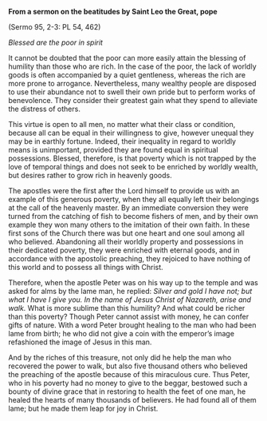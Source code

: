 

**From a sermon on the beatitudes by Saint Leo the Great, pope**

(Sermo 95, 2-3: PL 54, 462)

_Blessed are the poor in spirit_

It cannot be doubted that the poor can more easily attain the blessing of humility than those who are rich. In the case of the poor, the lack of worldly goods is often accompanied by a quiet gentleness, whereas the rich are more prone to arrogance. Nevertheless, many wealthy people are disposed to use their abundance not to swell their own pride but to perform works of benevolence. They consider their greatest gain what they spend to alleviate the distress of others.

This virtue is open to all men, no matter what their class or condition, because all can be equal in their willingness to give, however unequal they may be in earthly fortune. Indeed, their inequality in regard to worldly means is unimportant, provided they are found equal in spiritual possessions. Blessed, therefore, is that poverty which is not trapped by the love of temporal things and does not seek to be enriched by worldly wealth, but desires rather to grow rich in heavenly goods.

The apostles were the first after the Lord himself to provide us with an example of this generous poverty, when they all equally left their belongings at the call of the heavenly master. By an immediate conversion they were turned from the catching of fish to become fishers of men, and by their own example they won many others to the imitation of their own faith. In these first sons of the Church there was but one heart and one soul among all who believed. Abandoning all their worldly property and possessions in their dedicated poverty, they were enriched with eternal goods, and in accordance with the apostolic preaching, they rejoiced to have nothing of this world and to possess all things with Christ.

Therefore, when the apostle Peter was on his way up to the temple and was asked for alms by the lame man, he replied: _Silver and gold I have not; but what I have I give you. In the name of Jesus Christ of Nazareth, arise and walk._ What is more sublime than this humility? And what could be richer than this poverty? Though Peter cannot assist with money, he can confer gifts of nature. With a word Peter brought healing to the man who had been lame from birth; he who did not give a coin with the emperor’s image refashioned the image of Jesus in this man.

And by the riches of this treasure, not only did he help the man who recovered the power to walk, but also five thousand others who believed the preaching of the apostle because of this miraculous cure. Thus Peter, who in his poverty had no money to give to the beggar, bestowed such a bounty of divine grace that in restoring to health the feet of one man, he healed the hearts of many thousands of believers. He had found all of them lame; but he made them leap for joy in Christ.


